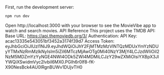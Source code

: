 First, run the development server:
```bash
npm run dev

```

Open http://localhost:3000 with your browser to see the MovieVibe app to watch and search movies.
API Reference
This project uses the TMDB API:
Base URL: https://api.themoviedb.org/3/
Authentication:
API Key: acac13335e543051bf3452a3174f39d7
Access Token:
eyJhbGciOiJIUzI1NiJ9.eyJhdWQiOiJhY2FjMTMzMzVlNTQzMDUxYmYzNDUyYTMxNzRmMzlkNyIsIm5iZiI6MTczMjAwOTg0Mi40NzY3MjY4LCJzdWIiOiI2NzM5MDZmYzYyNGE4NWI4ODk5ZWI4MDMiLCJzY29wZXMiOlsiYXBpX3JlYWQiXSwidmVyc2lvbiI6MX0.PGIh6r0If8-fK-X90NesBck4AU0lRgnBUWv1DUjvTH0






